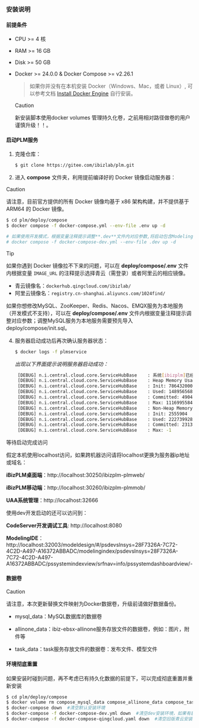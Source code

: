 ### **安装说明**
####  前提条件

- CPU >= 4 核
- RAM >= 16 GB
- Disk >= 50 GB
- Docker >= 24.0.0 & Docker Compose >= v2.26.1
  > 如果你并没有在本机安装 Docker（Windows、Mac，或者 Linux）, 可以参考文档 [Install Docker Engine](https://docs.docker.com/engine/install/) 自行安装。

  > [!CAUTION]
  > 新安装脚本使用docker volumes 管理持久化卷，之前用相对路径做卷的用户谨慎升级！！。


#### 启动PLM服务
1. 克隆仓库：

   ```bash
   $ git clone https://gitee.com/ibizlab/plm.git
   ```

3. 进入 **compose** 文件夹，利用提前编译好的 Docker 镜像启动服务器：

> [!CAUTION]
> 请注意，目前官方提供的所有 Docker 镜像均基于 x86 架构构建，并不提供基于 ARM64 的 Docker 镜像。

   ```bash
   $ cd plm/deploy/compose
   $ docker compose -f docker-compose.yml --env-file .env up -d

   # 如果使用开发模式，根据变量注释提示调整**.dev**文件内对应参数,将启动包含ModelingIDE和code-server的构型:
   # docker compose -f docker-compose-dev.yml --env-file .dev up -d
   ```

   > [!TIP]
   > 如果你遇到 Docker 镜像拉不下来的问题，可以在 **deploy/compose/.env** 文件内根据变量 `IMAGE_URL` 的注释提示选择青云（需登录）或者阿里云的相应镜像。
   >
   > - 青云镜像名：`dockerhub.qingcloud.com/ibizlab/`
   > - 阿里云镜像名：`registry.cn-shanghai.aliyuncs.com/1024find/`
   > 
   > 如果你想修改MySQL、ZooKeeper、Redis、Nacos、EMQX服务为本地服务（开发模式不支持），可以在 **deploy/compose/.env** 文件内根据变量注释提示调整对应参数；调整MySQL服务为本地服务需要预先导入deploy/compose/init.sql。

4. 服务器启动成功后再次确认服务器状态：

   ```bash
   $ docker logs -f plmservice
   ```

   _出现以下界面提示说明服务器启动成功：_

   ```bash
	[DEBUG] n.i.central.cloud.core.ServiceHubBase    : 系统[ibizplm]已经注册
	[DEBUG] n.i.central.cloud.core.ServiceHubBase    : Heap Memory Usage:
	[DEBUG] n.i.central.cloud.core.ServiceHubBase    : Init: 786432000
	[DEBUG] n.i.central.cloud.core.ServiceHubBase    : Used: 1489565680
	[DEBUG] n.i.central.cloud.core.ServiceHubBase    : Committed: 4904714240
	[DEBUG] n.i.central.cloud.core.ServiceHubBase    : Max: 11169955840
	[DEBUG] n.i.central.cloud.core.ServiceHubBase    : Non-Heap Memory Usage:
	[DEBUG] n.i.central.cloud.core.ServiceHubBase    : Init: 2555904
	[DEBUG] n.i.central.cloud.core.ServiceHubBase    : Used: 222739928
	[DEBUG] n.i.central.cloud.core.ServiceHubBase    : Committed: 231342080
	[DEBUG] n.i.central.cloud.core.ServiceHubBase    : Max: -1
   ```

等待启动完成访问

假定本机使用localhost访问，如果跨机器访问请将localhost更换为服务器ip地址或域名：


**iBizPLM桌面端**：http://localhost:30250/ibizplm-plmweb/

**iBizPLM移动端**：http://localhost:30260/ibizplm-plmmob/

**UAA系统管理**：http://localhost:32666

使用dev开发启动的还可以访问到：

**CodeServer开发调试工具**: http://localhost:8080

**ModelingIDE**：http://localhost:32003/modeldesign/#/psdevslnsys=28F7326A-7C72-4C2D-A497-A16372ABBADC/modelingindex/psdevslnsys=28F7326A-7C72-4C2D-A497-A16372ABBADC/pssystemindexview/srfnav=info/pssystemdashboardview/-


#### 数据卷
> [!CAUTION]
> 请注意，本次更新替换文件映射为Docker数据卷，升级前请做好数据备份。

- mysql_data：MySQL数据库的数据卷

- allinone_data：ibiz-ebsx-allinone服务存放文件的数据卷，例如：图片，附件等

- task_data：task服务存放文件的数据卷：发布文件、模型文件


#### 环境彻底重置

如果安装时碰到问题，再不考虑已有持久化数据的前提下，可以完成彻底重置并重新安装


   ```bash
   $ cd plm/deploy/compose 
   $ docker volume rm compose_mysql_data compose_allinone_data compose_task_data  #删除三个持久化卷
   $ docker-compose down  #清空默认安装环境
   $ docker-compose -f docker-compose-dev.yml down  #清空dev安装环境，如果有启动
   $ docker-compose -f docker-compose-qingcloud.yaml down  #清空旧版青云安装环境，如果有启动   
   ```